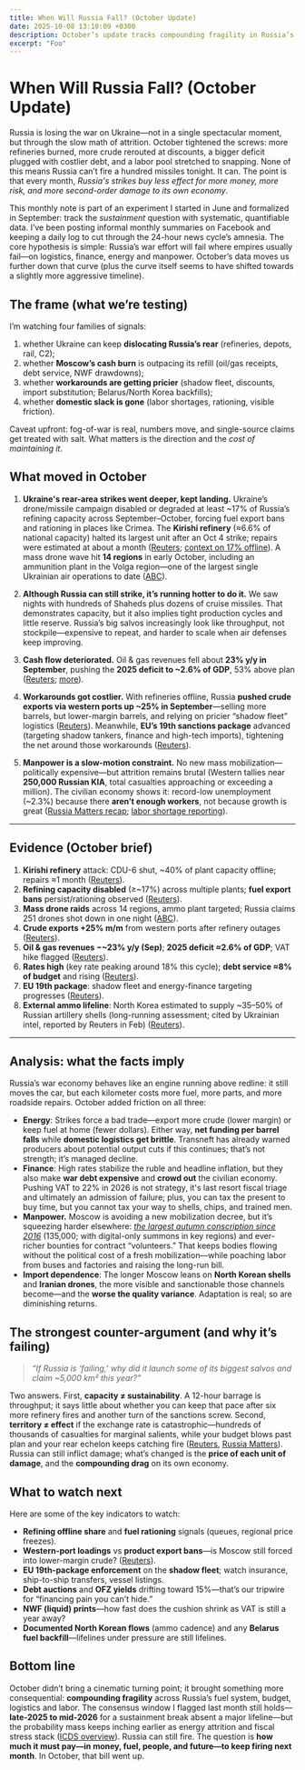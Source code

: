 ```yaml
---
title: When Will Russia Fall? (October Update)
date: 2025-10-08 13:10:09 +0300
description: October’s update tracks compounding fragility in Russia’s war effort—deeper refinery strikes, deteriorating cash flow, pricier logistics, and mounting labor shortages—arguing capacity remains but sustainability erodes.
excerpt: "Foo"
---
```

# When Will Russia Fall? (October Update)

Russia is losing the war on Ukraine—not in a single spectacular moment, but through the slow math of attrition. October tightened the screws: more refineries burned, more crude rerouted at discounts, a bigger deficit plugged with costlier debt, and a labor pool stretched to snapping. None of this means Russia can’t fire a hundred missiles tonight. It can. The point is that every month, *Russia's strikes buy less effect for more money, more risk, and more second-order damage to its own economy*.

This monthly note is part of an experiment I started in June and formalized in September: track the *sustainment* question with systematic, quantifiable data. I’ve been posting informal monthly summaries on Facebook and keeping a daily log to cut through the 24-hour news cycle’s amnesia. The core hypothesis is simple: Russia’s war effort will fail where empires usually fail—on logistics, finance, energy and manpower. October’s data moves us further down that curve (plus the curve itself seems to have shifted towards a slightly more aggressive timeline).

## The frame (what we’re testing)

I’m watching four families of signals:

1. whether Ukraine can keep **dislocating Russia’s rear** (refineries, depots, rail, C2);
2. whether **Moscow’s cash burn** is outpacing its refill (oil/gas receipts, debt service, NWF drawdowns);
3. whether **workarounds are getting pricier** (shadow fleet, discounts, import substitution; Belarus/North Korea backfills);
4. whether **domestic slack is gone** (labor shortages, rationing, visible friction).

Caveat upfront: fog-of-war is real, numbers move, and single-source claims get treated with salt. What matters is the direction and the *cost of maintaining it*.

## What moved in October

1. **Ukraine's rear-area strikes went deeper, kept landing.** Ukraine’s drone/missile campaign disabled or degraded at least ~17% of Russia’s refining capacity across September–October, forcing fuel export bans and rationing in places like Crimea. The **Kirishi refinery** (≈6.6% of national capacity) halted its largest unit after an Oct 4 strike; repairs were estimated at about a month ([Reuters](https://www.reuters.com/world/russias-kirishi-refinery-halts-largest-unit-after-drone-attack-sources-say-2025-10-06/#:~:text=Oct%206%20%28Reuters%29%20,industry%20sources%20said%20on%20Monday); [context on 17% offline](https://www.reuters.com/markets/commodities/ukrainian-strikes-russian-oil-facilities-could-be-boon-us-refiners-2025-09-09/#:~:text=Ukrainian%20attacks%20have%20shut%20down)). A mass drone wave hit **14 regions** in early October, including an ammunition plant in the Volga region—one of the largest single Ukrainian air operations to date ([ABC](https://abcnews.go.com/International/wireStory/ukraine-claims-drone-strikes-russian-ammo-plant-oil-126247731#:~:text=Russian%20authorities%20acknowledged%20a%20major)).

2. **Although Russia can still strike, it’s running hotter to do it.** We saw nights with hundreds of Shaheds plus dozens of cruise missiles. That demonstrates capacity, but it also implies tight production cycles and little reserve. Russia’s big salvos increasingly look like throughput, not stockpile—expensive to repeat, and harder to scale when air defenses keep improving.

3. **Cash flow deteriorated.** Oil & gas revenues fell about **23% y/y in September**, pushing the **2025 deficit to ~2.6% of GDP**, 53% above plan ([Reuters](https://www.reuters.com/markets/currencies/russian-finance-ministry-proposes-raising-vat-help-finance-war-ukraine-2025-09-24/#:~:text=In%202025%2C%20the%20deficit%20is,the%20previous%20target%20by%2053); [more](https://www.reuters.com/business/energy/russia-announces-budget-changes-aimed-reducing-oil-revenue-dependency-2025-09-18/#:~:text=Russia%27s%20state%20oil%20and%20gas,rouble%2C%20according%20to%20Reuters%27%20calculations)).

4. **Workarounds got costlier.** With refineries offline, Russia **pushed crude exports via western ports up ~25% in September**—selling more barrels, but lower-margin barrels, and relying on pricier “shadow fleet” logistics ([Reuters](https://www.reuters.com/business/energy/russias-western-port-oil-exports-up-25-after-drone-attacks-2025-10-01/#:~:text=MOSCOW%2C%20Oct%201%20%28Reuters%29%20,attacks%20freed%20up%20more%20crude)). Meanwhile, **EU’s 19th sanctions package** advanced (targeting shadow tankers, finance and high-tech imports), tightening the net around those workarounds ([Reuters](https://www.reuters.com/world/ukraines-zelenskiy-welcomes-presentation-19th-sanctions-package-russia-2025-09-19/#:~:text=,on%20the%20Telegram%20messaging%20app)).

5. **Manpower is a slow-motion constraint.** No new mass mobilization—politically expensive—but attrition remains brutal (Western tallies near **250,000 Russian KIA**, total casualties approaching or exceeding a million). The civilian economy shows it: record-low unemployment (~2.3%) because there **aren’t enough workers**, not because growth is great ([Russia Matters recap](https://www.russiamatters.org/news/russia-ukraine-war-report-card/russia-ukraine-war-report-card-sept-24-2025#:~:text=3,Ukraine%20war%2C%20according%20to%20Meduza); [labor shortage reporting](https://www.reuters.com/markets/europe/russias-labour-shortage-spreads-defence-sector-poaches-staff-2024-11-28/#:~:text=Heavy%20recruitment%20by%20the%20armed,statistics%20service%20showed%20on%20Wednesday)).

---

## Evidence (October brief)

1. **Kirishi refinery** attack: CDU-6 shut, ~40% of plant capacity offline; repairs ≈1 month ([Reuters](https://www.reuters.com/world/russias-kirishi-refinery-halts-largest-unit-after-drone-attack-sources-say-2025-10-06/#:~:text=According%20to%20the%20sources%2C%20CDU,the%20plant%27s%20total%20processing%20capacity)).
2. **Refining capacity disabled** (≥~17%) across multiple plants; **fuel export bans** persist/rationing observed ([Reuters](https://www.reuters.com/markets/commodities/ukrainian-strikes-russian-oil-facilities-could-be-boon-us-refiners-2025-09-09/#:~:text=Ukrainian%20attacks%20have%20shut%20down)).
3. **Mass drone raids** across 14 regions, ammo plant targeted; Russia claims 251 drones shot down in one night ([ABC](https://abcnews.go.com/International/wireStory/ukraine-claims-drone-strikes-russian-ammo-plant-oil-126247731#:~:text=Russian%20authorities%20acknowledged%20a%20major)).
4. **Crude exports +25% m/m** from western ports after refinery outages ([Reuters](https://www.reuters.com/business/energy/russias-western-port-oil-exports-up-25-after-drone-attacks-2025-10-01/#:~:text=Daily%20loadings%20of%20Urals%2C%20KEBCO,from%20August%2C%20Reuters%20estimates%20showed)).
5. **Oil & gas revenues −~23% y/y (Sep)**; **2025 deficit ≈2.6% of GDP**; VAT hike flagged ([Reuters](https://www.reuters.com/markets/currencies/russian-finance-ministry-proposes-raising-vat-help-finance-war-ukraine-2025-09-24/#:~:text=In%202025%2C%20the%20deficit%20is,the%20previous%20target%20by%2053)).
6. **Rates high** (key rate peaking around 18% this cycle); **debt service ≈8% of budget** and rising ([Reuters](https://www.reuters.com/markets/europe/russia-will-borrow-more-than-planned-2025-finance-minister-says-2025-09-09/#:~:text=However%2C%20with%20the%20central%20bank%27s,despite%20the%20low%20debt%20burden)).
7. **EU 19th package**: shadow fleet and energy-finance targeting progresses ([Reuters](https://www.reuters.com/world/ukraines-zelenskiy-welcomes-presentation-19th-sanctions-package-russia-2025-09-19/#:~:text=,on%20the%20Telegram%20messaging%20app)).
8. **External ammo lifeline**: North Korea estimated to supply ~35–50% of Russian artillery shells (long-running assessment; cited by Ukrainian intel, reported by Reuters in Feb) ([Reuters](https://www.reuters.com/world/ukraines-military-spy-chief-says-n-korea-provides-50-russias-ammunition-2025-02-23/#:~:text=KYIV%2C%20Feb%2023%20%28Reuters%29%20,Kyrylo%20Budanov%20said%20on%20Sunday)).

---

## Analysis: what the facts imply

Russia’s war economy behaves like an engine running above redline: it still moves the car, but each kilometer costs more fuel, more parts, and more roadside repairs. October added friction on all three:

* **Energy**: Strikes force a bad trade—export more crude (lower margin) or keep fuel at home (fewer dollars). Either way, **net funding per barrel falls** while **domestic logistics get brittle**. Transneft has already warned producers about potential output cuts if this continues; that’s not strength; it’s managed decline.
* **Finance**: High rates stabilize the ruble and headline inflation, but they also make **war debt expensive** and **crowd out** the civilian economy. Pushing VAT to 22% in 2026 is not strategy, it's last resort fiscal triage and ultimately an admission of failure; plus, you can tax the present to buy time, but you cannot tax your way to shells, chips, and trained men.
* **Manpower.** Moscow is avoiding a new mobilization decree, but it’s squeezing harder elsewhere: *[the largest autumn conscription since 2016](https://www.themoscowtimes.com/2025/09/29/putin-orders-highest-fall-conscription-target-in-9-years-a90658)* (135,000; with digital-only summons in key regions) and ever-richer bounties for contract “volunteers.” That keeps bodies flowing without the political cost of a fresh mobilization—while poaching labor from buses and factories and raising the long-run bill.
* **Import dependence**: The longer Moscow leans on **North Korean shells** and **Iranian drones**, the more visible and sanctionable those channels become—and the **worse the quality variance**. Adaptation is real; so are diminishing returns.

## The strongest counter-argument (and why it’s failing)

> *“If Russia is ‘failing,’ why did it launch some of its biggest salvos and claim ~5,000 km² this year?”*

Two answers. First, **capacity ≠ sustainability**. A 12-hour barrage is throughput; it says little about whether you can keep that pace after six more refinery fires and another turn of the sanctions screw. Second, **territory ≠ effect** if the exchange rate is catastrophic—hundreds of thousands of casualties for marginal salients, while your budget blows past plan and your rear echelon keeps catching fire ([Reuters](https://www.reuters.com/world/ukraines-zelenskiy-welcomes-presentation-19th-sanctions-package-russia-2025-09-19/#:~:text=), [Russia Matters](https://www.russiamatters.org/news/russia-ukraine-war-report-card/russia-ukraine-war-report-card-sept-24-2025#:~:text=3,Ukraine%20war%2C%20according%20to%20Meduza)). Russia can still inflict damage; what’s changed is the **price of each unit of damage**, and the **compounding drag** on its own economy.

## What to watch next

Here are some of the key indicators to watch:
* **Refining offline share** and **fuel rationing** signals (queues, regional price freezes).
* **Western-port loadings** vs **product export bans**—is Moscow still forced into lower-margin crude? ([Reuters](https://www.reuters.com/business/energy/russias-western-port-oil-exports-up-25-after-drone-attacks-2025-10-01/#:~:text=For%20now%2C%20higher%20exports%20are,its%20crude%20oil%20production%20plans)).
* **EU 19th-package enforcement** on the **shadow fleet**; watch insurance, ship-to-ship transfers, vessel listings.
* **Debt auctions** and **OFZ yields** drifting toward 15%—that’s our tripwire for “financing pain you can’t hide.”
* **NWF (liquid) prints**—how fast does the cushion shrink as VAT is still a year away?
* **Documented North Korean flows** (ammo cadence) and any **Belarus fuel backfill**—lifelines under pressure are still lifelines.

## Bottom line

October didn’t bring a cinematic turning point; it brought something more consequential: **compounding fragility** across Russia’s fuel system, budget, logistics and labor. The consensus window I flagged last month still holds—**late-2025 to mid-2026** for a sustainment break absent a major lifeline—but the probability mass keeps inching earlier as energy attrition and fiscal stress stack ([ICDS overview](https://icds.ee/en/resource-scarcity-and-war-are-strangling-russias-economy/#:~:text=%2A%20Phase%20I%20%282022,distortion%20and%20shrinking%20civilian%20economy)). Russia can still fire. The question is **how much it must pay—in money, fuel, people, and future—to keep firing next month**. In October, that bill went up.
